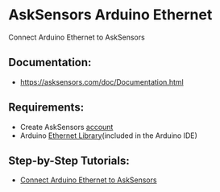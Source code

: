 # AskSensors Arduino Ethernet
Connect Arduino Ethernet to AskSensors

Documentation:
-
- https://asksensors.com/doc/Documentation.html


Requirements:
- 
- Create AskSensors [account](https://asksensors.com)
- Arduino [Ethernet Library](https://www.arduino.cc/en/Reference/Ethernet)(included in the Arduino IDE)

Step-by-Step Tutorials:
- 
- [Connect Arduino Ethernet to AskSensors](https://www.instructables.com/id/How-to-Send-Data-to-AskSensors-With-Arduino-Ethern/)

